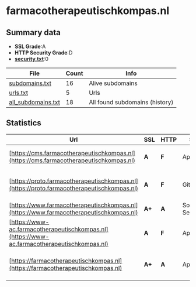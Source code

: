 

# farmacotherapeutischkompas.nl
## Summary data


 - **SSL Grade**:A
 - **HTTP Security Grade**:D
 - **[security.txt](https://www.digitaleoverheid.nl/nieuws/standaard-security-txt-nu-verplicht-voor-overheid/)**:0


| File       | Count | Info |
|------------|-------|------|
|[subdomains.txt](/data/farmacotherapeutischkompas.nl/subdomains.txt)|16|Alive subdomains|
|[urls.txt](/data/farmacotherapeutischkompas.nl/urls.txt)|5|Urls|
|[all_subdomains.txt](/data/farmacotherapeutischkompas.nl/all_subdomains.txt)|18|All found subdomains (history)|


## Statistics


| Url | SSL | HTTP | Server | Cookie | HSTS | CORS | CTO | CSP | XFO | XXP | RP |FP| Tech |Title |
|--------|-------|-------|------|------|------|------|------|------|------|------|------|------|------|------|
|[https://cms.farmacotherapeutischkompas.nl](https://cms.farmacotherapeutischkompas.nl)| **A**| **F**|Apache| | | | | | | | :white_check_mark: | |Apache HTTP Server|403 Forbidden|
|[https://proto.farmacotherapeutischkompas.nl](https://proto.farmacotherapeutischkompas.nl)| **A**| **F**|GitHub.com| | | :warning:| | | | | :white_check_mark: | |Fastly GitHub Pages Varnish|Pharmacotherapeu...|
|[https://www.farmacotherapeutischkompas.nl](https://www.farmacotherapeutischkompas.nl)| **A+**| **A**|Solvinity Server|:white_check_mark: |:white_check_mark: | | |:warning: | :white_check_mark: | :white_check_mark: | :white_check_mark: | |Bloomreach HSTS Java|Farmacotherapeut...|
|[https://www-ac.farmacotherapeutischkompas.nl](https://www-ac.farmacotherapeutischkompas.nl)| **A**| **F**|Apache| | | | | | | | :white_check_mark: | |Apache HTTP Server Basic|401 Unauthorized|
|[https://farmacotherapeutischkompas.nl](https://farmacotherapeutischkompas.nl)| **A+**| **A**|Apache|:white_check_mark: |:white_check_mark: | | |:warning: | :white_check_mark: | :white_check_mark: | :white_check_mark: | |Apache HTTP Server HSTS|301 Moved Perman...|

